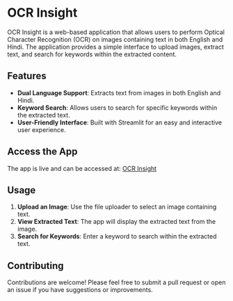 # OCR Insight

OCR Insight is a web-based application that allows users to perform Optical Character Recognition (OCR) on images containing text in both English and Hindi. The application provides a simple interface to upload images, extract text, and search for keywords within the extracted content.

## Features

- **Dual Language Support**: Extracts text from images in both English and Hindi.
- **Keyword Search**: Allows users to search for specific keywords within the extracted text.
- **User-Friendly Interface**: Built with Streamlit for an easy and interactive user experience.

## Access the App

The app is live and can be accessed at: [OCR Insight]([https://ocr-insight.streamlit.app](https://huggingface.co/spaces/SidharthDahiya/OCR-Insight))

## Usage

1. **Upload an Image**: Use the file uploader to select an image containing text.
2. **View Extracted Text**: The app will display the extracted text from the image.
3. **Search for Keywords**: Enter a keyword to search within the extracted text.

## Contributing

Contributions are welcome! Please feel free to submit a pull request or open an issue if you have suggestions or improvements.

